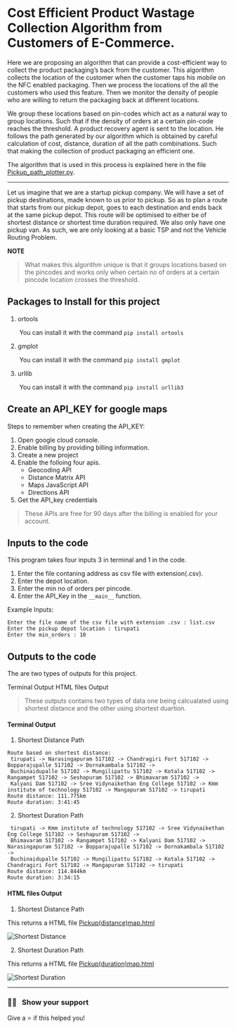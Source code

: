 # Cost Efficient Product Wastage Collection Algorithm from Customers of E-Commerce.

Here we are proposing an algorithm that can provide a cost-efficient way to collect the product packaging’s back from the customer. This algorithm collects the location of the customer when the customer taps his mobile on the NFC enabled packaging. Then we process the locations of the all the customers who used this feature. Then we monitor the density of people who are willing to return the packaging back at different locations.

We group these locations based on pin-codes which act as a natural way to group locations. Such that if the density of orders at a certain pin-code reaches the threshold. A product recovery agent is sent to the location. He follows the path generated by our algorithm which is obtained by careful calculation of cost, distance, duration of all the path combinations. Such that making the collection of product packaging an efficient one.

The algorithm that is used in this process is explained here in the file [Pickup_path_plotter.py](https://github.com/jithendra-varma/Shortest_pickup_path_algorithm_using_python/blob/main/Pickup_path_plotter.py).

---

Let us imagine that we are a startup pickup company. We will have a set of pickup destinations, made known to us prior to pickup. So as to plan a route that starts from our pickup depot, goes to each destination and ends back at the same pickup depot. This route will be optimised to either be of shortest distance or shortest time duration required. We also only have one pickup van. As such, we are only looking at a basic TSP and not the Vehicle Routing Problem.

**NOTE**

> What makes this algorithm unique is that it groups locations based on the pincodes and works only when certain no of orders at a certain pincode location crosses the threshold.

## Packages to Install for this project

1. ortools
 
&nbsp;&nbsp;&nbsp;&nbsp;&nbsp;&nbsp;&nbsp;You can install it with the command `pip install ortools`

2. gmplot

&nbsp;&nbsp;&nbsp;&nbsp;&nbsp;&nbsp;&nbsp;You can install it with the command `pip install gmplot`

3. urllib

&nbsp;&nbsp;&nbsp;&nbsp;&nbsp;&nbsp;&nbsp;You can install it with the command `pip install urllib3`

## Create an API_KEY for google maps

Steps to remember when creating the API_KEY:

1. Open google cloud console.
2. Enable billing by providing billing information.
3. Create a new project
4. Enable the folloing four apis.
    - Geocoding API
    - Distance Matrix API
    - Maps JavaScript API
    - Directions API
5. Get the API_key credentials

> These APIs are free for 90 days after the billing is enabled for your account.

## Inputs to the code

This program takes four inputs 3 in terminal and 1 in the code.

1. Enter the file contaning address as csv file with extension(.csv).
2. Enter the depot location.
3. Enter the min no of orders per pincode.
4. Enter the API_Key in the `__main__` function.

Example Inputs:

```
Enter the file name of the csv file with extension .csv : list.csv
Enter the pickup depot location : tirupati
Enter the min_orders : 10
```

## Outputs to the code

The are two types of outputs for this project.

Terminal Output
HTML files Output

> These outputs contains two types of data one being calcualated using shortest distance and the other using shortest duartion.

#### Terminal Output

1. Shortest Distance Path
```
Route based on shortest distance:
 tirupati -> Narasingapuram 517102 -> Chandragiri Fort 517102 -> Bopparajupalle 517102 -> Dornakambala 517102 -> 
 Buchinaidupalle 517102 -> Mungilipattu 517102 -> Kotala 517102 -> Rangampet 517102 -> Seshapuram 517102 -> Bhimavaram 517102 -> 
 Kalyani Dam 517102 -> Sree Vidynaikethan Eng College 517102 -> Kmm institute of technology 517102 -> Mangapuram 517102 -> tirupati
Route distance: 111.775km
Route duration: 3:41:45
```
2. Shortest Duration Path
```
 tirupati -> Kmm institute of technology 517102 -> Sree Vidynaikethan Eng College 517102 -> Seshapuram 517102 -> 
 Bhimavaram 517102 -> Rangampet 517102 -> Kalyani Dam 517102 -> Narasingapuram 517102 -> Bopparajupalle 517102 -> Dornakambala 517102 -> 
 Buchinaidupalle 517102 -> Mungilipattu 517102 -> Kotala 517102 -> Chandragiri Fort 517102 -> Mangapuram 517102 -> tirupati
Route distance: 114.844km
Route duration: 3:34:15
```

#### HTML files Output

1. Shortest Distance Path

This returns a HTML file [Pickup(distance)map.html](https://github.com/jithendravarma/Shortest_pickup_path_algorithm_using_python/blob/main/Pickup(distance)map.html)


![Shortest Distance](https://github.com/jithendra-varma/Shortest_pickup_path_algorithm_using_python/blob/main/Images/Pickup_Distance.png)


2. Shortest Duration Path

This returns a HTML file [Pickup(duration)map.html](https://github.com/jithendra-varma/Shortest_pickup_path_algorithm_using_python/blob/main/Pickup(duration)map.html)


![Shortest Duration](https://github.com/jithendra-varma/Shortest_pickup_path_algorithm_using_python/blob/main/Images/Pickup_Duration.png)

---

### :man_astronaut: &nbsp; Show your support

Give a ⭐️ if this helped you!
